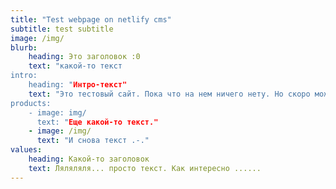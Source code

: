 ```yaml
---
title: "Test webpage on netlify cms"
subtitle: test subtitle
image: /img/
blurb:
    heading: Это заголовок :0
    text: "какой-то текст
intro:
    heading: "Интро-текст"
    text: "Это тестовый сайт. Пока что на нем ничего нету. Но скоро может появится ...
products:
    - image: img/
      text: "Еще какой-то текст."
    - image: /img/
      text: "И снова текст .-."
values:
    heading: Какой-то заголовок
    text: Ляляляля... просто текст. Как интересно ......
---
```


